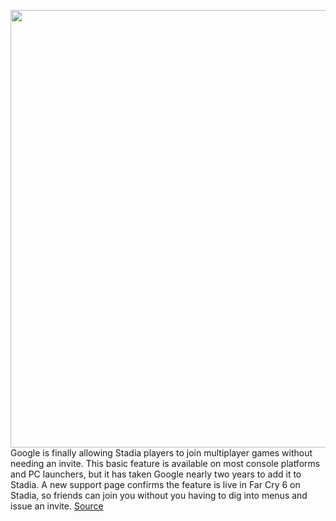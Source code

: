 <img src='https://cdn.vox-cdn.com/thumbor/nk6rfTTYzeHeYanq5xDfYQzt_gc=/0x0:1475x983/1200x800/filters:focal(620x374:856x610)/cdn.vox-cdn.com/uploads/chorus_image/image/70099127/stadia.0.jpg' width='700px' /><br/>
Google is finally allowing Stadia players to join multiplayer games without needing an invite. This basic feature is available on most console platforms and PC launchers, but it has taken Google nearly two years to add it to Stadia. A new support page confirms the feature is live in Far Cry 6 on Stadia, so friends can join you without you having to dig into menus and issue an invite.
<a href='https://www.theverge.com/2021/11/5/22765034/google-stadia-join-multiplayer-games-without-invite-feature'> Source <a/>